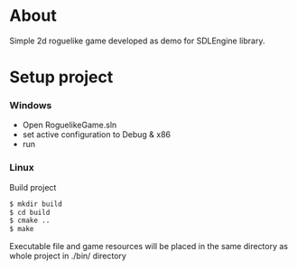 # About
Simple 2d roguelike game developed as demo for SDLEngine library.

# Setup project
### Windows
 - Open RoguelikeGame.sln
 - set active configuration to Debug & x86
 - run

### Linux
 Build project
   ```sh
   $ mkdir build
   $ cd build
   $ cmake ..
   $ make
   ```
Executable file and game resources will be placed in the same directory as whole project in ./bin/ directory
